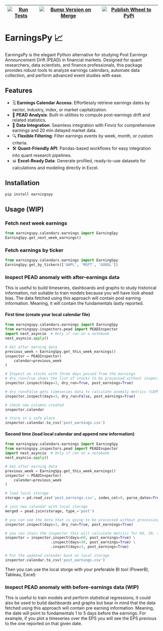 
| [![Run Tests](https://github.com/c4road/earningspy/actions/workflows/run-tests.yml/badge.svg)](https://github.com/c4road/earningspy/actions/workflows/run-tests.yml) | [![Bump Version on Merge](https://github.com/c4road/earningspy/actions/workflows/bump-version.yml/badge.svg)](https://github.com/c4road/earningspy/actions/workflows/bump-version.yml) | [![Publish Wheel to PyPi](https://github.com/c4road/earningspy/actions/workflows/publish-wheel.yml/badge.svg)](https://github.com/c4road/earningspy/actions/workflows/publish-wheel.yml) |
|----------|----------|----------|


# EarningsPy 📈

EarningsPy is the elegant Python alternative for studying Post Earnings Announcement Drift (PEAD) in financial markets. Designed for quant researchers, data scientists, and finance professionals, this package provides robust tools to analyze earnings calendars, automate data collection, and perform advanced event studies with ease.

## Features

- 🗓️ **Earnings Calendar Access**: Effortlessly retrieve earnings dates by sector, industry, index, or market capitalization.
- 🚀 **PEAD Analysis**: Built-in utilities to compute post-earnings drift and related statistics.
- 🏦 **Data Integration**: Seamless integration with Finviz for comprehensive earnings and 20 min delayed market data.
- 🔍 **Flexible Filtering**: Filter earnings events by week, month, or custom criteria.
- 🛠️ **Quant-Friendly API**: Pandas-based workflows for easy integration into quant research pipelines.
- 📊 **Excel-Ready Data**: Generate profiled, ready-to-use datasets for calculations and modeling directly in Excel.


## Installation

```bash
pip install earningspy
```

## Usage (WIP)

### Fetch next week earnings
```python
from earningspy.calendars.earnings import EarningSpy
EarningSpy.get_next_week_earnings()
```

### Fetch earnings by ticker
```python
from earningspy.calendars.earnings import EarningSpy
EarningSpy.get_by_tickers(['AAPL', 'MSFT', 'GOOGL'])
```

### Inspect PEAD anomaly with after-earnings data

This is useful to build timeseries, dashboards and graphs to study historical information, not suitable to train models because you will have look ahead bias. The data fetched using this approach will contain post earning information. Meaning, it will contain the fundamentals lastly reported.

#### First time (create your local calendar file)
```python
from earningspy.calendars.earnings import EarningSpy
from earningspy.inspectors.pead import PEADInspector
import nest_asyncio  # Only if ran on a notebook
nest_asyncio.apply()

# Get after earning data
previous_week = EarningSpy.get_this_week_earnings()
inspector = PEADInspector(
    calendar=previous_week
)

# Inspect on stocks with three days passed from the earnings
# dry_run=True shows the list of stocks to be processed without inspecting
inspector.inspect(days=3, dry_run=True, post_earnings=True)

# dry_run=False gets timeseries data to calculate anomaly metrics (CAPM, CAR, BHAR, VIX, etc)
inspector.inspect(days=3, dry_run=False, post_earnings=True)

# check new columns created
inspector.calendar

# Store in a safe place
inspector.calendar.to_csv('post_earnings.csv')
```

#### Second time (load local calendar and append new information) 

```python
from earningspy.calendars.earnings import EarningSpy
from earningspy.inspectors.pead import PEADInspector
import nest_asyncio  # Only if ran on a notebook
nest_asyncio.apply()

# Get after earning data
previous_week = EarningSpy.get_this_week_earnings()
inspector = PEADInspector(
    calendar=previous_week
)

# load local storage
storage = pd.read_csv('post_earnings.csv', index_col=0, parse_dates=True)

# join new calendar with local storage
merged = pead.join(storage, type_='post')

# you can see the data that is going to be processed without processing it on a given days window
inspector.inspect(days=3, dry_run=True, post_earnings=True)

# you can chain the inspector this will calculate metrics for 60, 30, and 3 event windows
inspector = inspector.inspect(days=60, post_earnings=True) \
                     .inspect(days=30, post_earnings=True) \
                     .inspect(days=3, post_earnings=True)

# Put the updated calendar back on local storage
inspector.calendar.to_csv('post_earnings.csv')
```

Then you can use the local storge with your preferable BI tool (PowerBI, Tableau, Excel)

### Inspect PEAD anomaly with before-earnings data (WIP)

This is useful to train models and perform statistical regressions, it could also be used to build dashboards and graphs but bear in mind that the data fetched using this approach will contain pre earning information. Meaning, the date will point to fundamentals 1 to 5 days before the earnings. For example, if you plot a timeseries over the EPS you will see the EPS previous to the one reported on that given date. 

